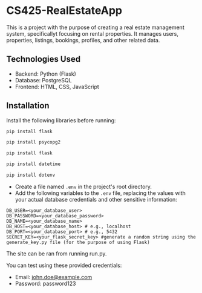 # CS425-RealEstateApp

This is a project with the purpose of creating a real estate management system, specificallyt focusing on rental properties. It manages users, properties, listings, bookings, profiles, and other related data.

## Technologies Used

* Backend: Python (Flask)
* Database: PostgreSQL
* Frontend: HTML, CSS, JavaScript

## Installation

Install the following libraries before running:
```sh
pip install flask
```
```sh
pip install psycopg2
```
```sh
pip install flask
```
```sh
pip install datetime
```
```sh
pip install dotenv
```

* Create a file named `.env` in the project's root directory.
* Add the following variables to the `.env` file, replacing the values with your actual database credentials and other sensitive information:
```
DB_USER=<your_database_user>
DB_PASSWORD=<your_database_password>
DB_NAME=<your_database_name>
DB_HOST=<your_database_host> # e.g., localhost
DB_PORT=<your_database_port> # e.g., 5432
SECRET_KEY=<your_flask_secret_key> #generate a random string using the generate_key.py file (for the purpose of using Flask)
```
        
The site can be ran from running run.py.

You can test using these provided credentials:
* Email: john.doe@example.com
* Password: password123
